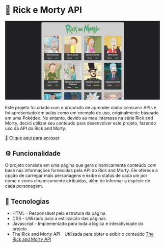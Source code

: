 # 🧪 Rick e Morty API

![Preview](./.github/preview.png)

Este projeto foi criado com o propósito de aprender como consumir APIs e foi apresentado em aulas como um exemplo de uso, originalmente baseado em uma Pokédex. No entanto, devido ao meu interesse na série Rick and Morty, decidi utilizar seu conteúdo para desenvolver este projeto, fazendo uso da API do Rick and Morty.

[🔗 Clique aqui para acessar](https://vtssbr.github.io/RickMortyApi/)

## ⚙ Funcionalidade

O projeto consiste em uma página que gera dinamicamente conteúdo com base nas informações fornecidas pela API do Rick and Morty. Ele oferece a opção de carregar mais personagens e exibe o status de cada um por nome e cores dinamicamente atribuídas, além de informar a espécie de cada personagem.

## 🧰 Tecnologias 

* HTML - Responsável pela estrutura da página.
* CSS - Utilizado para a estilização das páginas.
* Javascript -  Implementado para toda a lógica e interatividade do projeto.
* The Rick and Morty API -  Utilizada para obter e exibir o conteúdo [The Rick and Morty API](https://rickandmortyapi.com)

